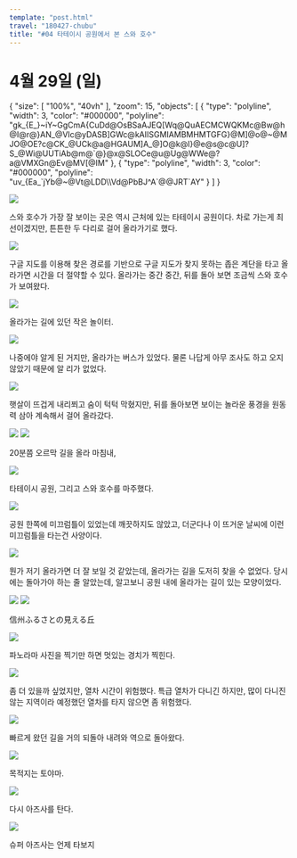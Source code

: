 ```yaml
---
template: "post.html"
travel: "180427-chubu"
title: "#04 타테이시 공원에서 본 스와 호수"
---
```


# 4월 29일 (일)

<div class="ext-googlemaps">
{
  "size": [ "100%", "40vh" ],
  "zoom": 15,
  "objects": [
    { "type": "polyline", "width": 3, "color": "#000000", "polyline": "gk_{E_}~iY~GgCmA{CuDd@OsBSaAJEQ[Wq@QuAECMCWQKMc@Bw@h@I@r@}AN_@VIc@yDASB]GWc@kAIISGMIAMBMHMTGFG}@M]@o@~@MJO@OE?c@CK_@UCk@a@HGAUM]A_@]O@k@I}@e@s@c@U]?S_@Wi@UUTiAb@m@`@}@x@SLOCe@u@Ug@WWe@?a@VMXGn@Ev@MV[@IM" },
    { "type": "polyline", "width": 3, "color": "#000000", "polyline": "uv_{Ea_`jYb@~@Vt@LDD\\Vd@PbBJ^A`@@JRT`AY" }
  ]
}
</div>

![](/180427-chubu/04_01.jpg)

스와 호수가 가장 잘 보이는 곳은 역시 근처에 있는 타테이시 공원이다.
차로 가는게 최선이겠지만, 튼튼한 두 다리로 걸어 올라가기로 했다.

![](/180427-chubu/04_02.jpg)

구글 지도를 이용해 찾은 경로를 기반으로 구글 지도가 찾지 못하는 좁은 계단을 타고 올라가면 시간을 더 절약할 수 있다.
올라가는 중간 중간, 뒤를 돌아 보면 조금씩 스와 호수가 보여왔다.

![](/180427-chubu/04_03.jpg)

올라가는 길에 있던 작은 놀이터.

![](/180427-chubu/04_04.jpg)

나중에야 알게 된 거지만, 올라가는 버스가 있었다.
물론 나답게 아무 조사도 하고 오지 않았기 때문에 알 리가 없었다.

![](/180427-chubu/04_05.jpg)

햇살이 뜨겁게 내리쬐고 숨이 턱턱 막혔지만, 뒤를 돌아보면 보이는 놀라운 풍경을 원동력 삼아 계속해서 걸어 올라갔다.

![](/180427-chubu/04_06.jpg)
![](/180427-chubu/04_07.jpg)

20분쯤 오르막 길을 올라 마침내,

![](/180427-chubu/04_08.jpg)

타테이시 공원, 그리고 스와 호수를 마주했다.

![](/180427-chubu/04_09.jpg)

공원 한쪽에 미끄럼틀이 있었는데 깨끗하지도 않았고, 더군다나 이 뜨거운 날씨에 이런 미끄럼틀을 타는건 사양이다.

![](/180427-chubu/04_10.jpg)

뭔가 저기 올라가면 더 잘 보일 것 같았는데, 올라가는 길을 도저히 찾을 수 없었다.
당시에는 돌아가야 하는 줄 알았는데, 알고보니 공원 내에 올라가는 길이 있는 모양이었다.

![](/180427-chubu/04_11.jpg)
![](/180427-chubu/04_12.jpg)

信州ふるさとの見える丘

![](/180427-chubu/04_13.jpg)

파노라마 사진을 찍기만 하면 멋있는 경치가 찍힌다.

![](/180427-chubu/04_14.jpg)

좀 더 있을까 싶었지만, 열차 시간이 위험했다.
특급 열차가 다니긴 하지만, 많이 다니진 않는 지역이라 예정했던 열차를 타지 않으면 좀 위험했다.

![](/180427-chubu/04_15.jpg)

빠르게 왔던 길을 거의 되돌아 내려와 역으로 돌아왔다.

![](/180427-chubu/04_16.jpg)

목적지는 토야마.

![](/180427-chubu/04_17.jpg)

다시 아즈사를 탄다.

![](/180427-chubu/04_18.jpg)

슈퍼 아즈사는 언제 타보지
